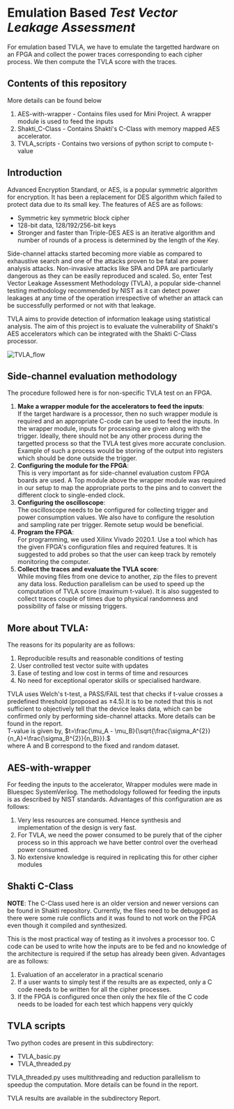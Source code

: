 # Emulation Based *Test Vector Leakage Assessment*
For emulation based TVLA, we have to emulate the targetted hardware on an FPGA and collect the power traces corresponding to each cipher process. We then compute the TVLA score with the traces.


## Contents of this repository
More details can be found below
1. AES-with-wrapper - Contains files used for Mini Project. A wrapper module is used to feed the inputs
2. Shakti_C-Class - Contains Shakti's C-Class with memory mapped AES accelerator.
3. TVLA_scripts - Contains two versions of python script to compute t-value

## Introduction
Advanced Encryption Standard, or AES, is a popular symmetric algorithm for encryption. It has been a replacement for DES algorithm which failed to protect data due to its small key. The features of AES are as follows:
- Symmetric key symmetric block cipher
- 128-bit data, 128/192/256-bit keys
- Stronger and faster than Triple-DES
AES is an iterative algorithm and number of rounds of a process is determined by the length of the Key.

Side-channel attacks started becoming more viable as compared to exhaustive search and one of the attacks proven to be fatal are power analysis attacks. Non-invasive attacks like SPA and DPA are particularly dangerous as they can be easily reproduced and scaled. So, enter Test Vector Leakage Assessment Methodology (TVLA), a popular side-channel testing methodology recommended by NIST as it can detect power leakages at any time of the operation irrespective of whether an attack can be successfully performed or not with that leakage. 

TVLA aims to provide detection of information leakage using statistical analysis. The aim of this project is to evaluate the vulnerability of Shakti's AES accelerators which can be integrated with the Shakti C-Class processor.

![TVLA_flow](https://user-images.githubusercontent.com/69968227/162927322-a7de09bd-0b09-4ebb-ab7c-b41726e1a122.png)

## Side-channel evaluation methodology
The procedure followed here is for non-specific TVLA test on an FPGA.
1. **Make a wrapper module for the accelerators to feed the inputs**:  
	If the target hardware is a processor, then no such wrapper module is required and an appropriate C-code can be used to feed the inputs. In the wrapper module, inputs for processing are given along with the trigger. Ideally, there should not be any other process during the targetted process so that the TVLA test gives more accurate conclusion. Example of such a process would be storing of the output into registers which should be done outside the trigger.
2. **Configuring the module for the FPGA**:  
	This is very important as for side-channel evaluation custom FPGA boards are used. A Top module above the wrapper module was required in our setup to map the appropriate ports to the pins and to convert the different clock to single-ended clock.
3. **Configuring the oscilloscope**:  
	The oscilloscope needs to be configured for collecting trigger and power consumption values. We also have to configure the resolution and sampling rate per trigger. Remote setup would be beneficial.
4. **Program the FPGA**:  
	For programming, we used Xilinx Vivado 2020.1. Use a tool which has the given FPGA's configuration files and required features. It is suggested to add probes so that the user can keep track by remotely monitoring the computer.
5. **Collect the traces and evaluate the TVLA score**:  
	While moving files from one device to another, zip the files to prevent any data loss. Reduction parallelism can be used to speed up the computation of TVLA score (maximum t-value). It is also suggested to collect traces couple of times due to physical randomness and possibility of false or missing triggers.

## More about TVLA:
The reasons for its popularity are as follows:  
1. Reproducible results and reasonable conditions of testing
2. User controlled test vector suite with updates
3. Ease of testing and low cost in terms of time and resources
4. No need for exceptional operator skills or specialised hardware.

TVLA uses Welch's t-test, a PASS/FAIL test that checks if t-value crosses a predefined threshold (proposed as ±4.5).It is to be noted that this is not sufficient to objectively tell that the device leaks data, which can
be confirmed only by performing side-channel attacks. More details can be found in the report.  
T-value is given by, $t=\frac{\mu_A - \mu_B}{\sqrt{\frac{\sigma_A^{2}}{n_A}+\frac{\sigma_B^{2}}{n_B}}}.$  
where A and B correspond to the fixed and random dataset.

## AES-with-wrapper
For feeding the inputs to the accelerator, Wrapper modules were made in Bluespec SystemVerilog. The methodology followed for feeding the inputs is as described by NIST standards. Advantages of this configuration are as follows:
1. Very less resources are consumed. Hence synthesis and implementation of the design is very fast. 
2. For TVLA, we need the power consumed to be purely that of the cipher process so in this approach we have better control over the overhead power consumed.
3. No extensive knowledge is required in replicating this for other cipher modules

## Shakti C-Class
**NOTE**: The C-Class used here is an older version and newer versions can be found in Shakti repository. Currently, the files need to be debugged as there were some rule conflicts and it was found to not work on the FPGA even though it compiled and synthesized. 

This is the most practical way of testing as it involves a processor too. C code can be used to write how the inputs are to be fed and no knowledge of the architecture is required if the setup has already been given. Advantages are as follows:
1. Evaluation of an accelerator in a practical scenario
2. If a user wants to simply test if the results are as expected, only a C code needs to be written for all the cipher processes.
3. If the FPGA is configured once then only the hex file of the C code needs to be loaded for each test which happens very quickly

## TVLA scripts
Two python codes are present in this subdirectory:
- TVLA_basic.py
- TVLA_threaded.py

TVLA_threaded.py uses multithreading and reduction parallelism to speedup the computation. More details can be found in the report.

TVLA results are available in the subdirectory Report.
